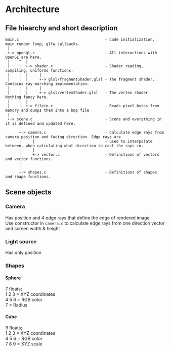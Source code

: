# Architecture

## File hiearchy and short description
```
main.c                                      - Code initialization, main render loop, glfw callbacks.
 |
 +-> opengl.c                               - All interactions with OpenGL are here.
 |    ^  |
 |    |  +-> shader.c                       - Shader reading, compiling, uniforms functions.
 |    |  |     |
 |    |  |     +-> glsl/fragmentShader.glsl - The fragment shader. Contains ray marching implementation.
 |    |  |     |
 |    |  |     +-> glsl/vertexShader.glsl   - The vertex shader. Nothing fancy here.
 |    |  |
 |    |  +-> fileio.c                       - Reads pixel bytes from memory and dumps them into a bmp file
 |    |
 +-> scene.c                                - Scene and everything in it is defined and updated here.
      |
      +-> camera.c                          - Calculate edge rays from camera position and facing direction. Edge rays are
      |     |                               - used to interpolate between, when calculating what direction to cast the rays in.
      |     |
      |     +-> vector.c                    - Definitions of vectors and vector functions.
      |
      |
      +-> shapes.c                          - Definitions of shapes and shape functions.
```
## Scene objects

### Camera

Has position and 4 edge rays that define the edge of rendered image.  
Use constructor in `camera.c` to calculate edge rays from one direction vector and screen width & height

### Light source

Has only position

### Shapes

#### Sphere

7 floats;  
1 2 3 = XYZ coordinates  
4 5 6 = RGB color  
7 = Radius  

#### Cube

9 floats;  
1 2 3 = XYZ coordinates  
4 5 6 = RGB color  
7 8 9 = XYZ scale  

